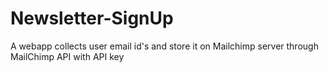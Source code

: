 # Newsletter-SignUp
A webapp collects user email id's and store it on Mailchimp server
through MailChimp API with API key 
